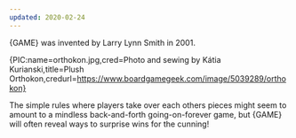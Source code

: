 ```yaml
---
updated: 2020-02-24
---
```


{GAME} was invented by Larry Lynn Smith in 2001.

{PIC:name=orthokon.jpg,cred=Photo and sewing by Kátia Kurianski,title=Plush Orthokon,credurl=https://www.boardgamegeek.com/image/5039289/orthokon}

The simple rules where players take over each others pieces might seem to amount to a mindless back-and-forth going-on-forever game, but {GAME} will often reveal ways to surprise wins for the cunning!
